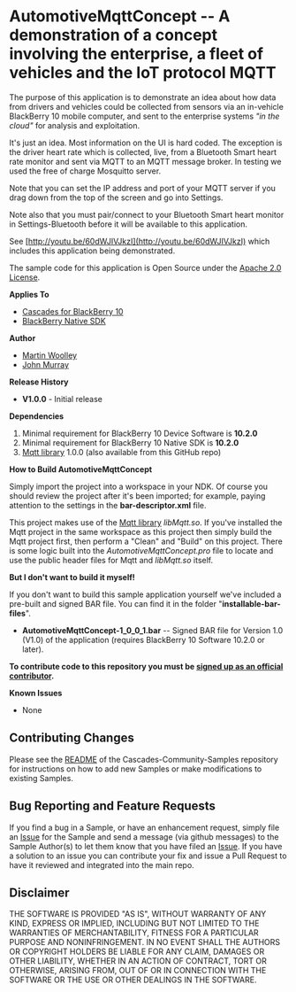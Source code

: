 # AutomotiveMqttConcept -- A demonstration of a concept involving the enterprise, a fleet of vehicles and the IoT protocol MQTT

The purpose of this application is to demonstrate an idea about how data from drivers and vehicles could be collected from sensors via an in-vehicle BlackBerry 10 mobile computer, and sent to the enterprise systems *"in the cloud"* for analysis and exploitation. 

It's just an idea. Most information on the UI is hard coded. The exception is the driver heart rate which is collected, live, from a Bluetooth Smart heart rate monitor and sent via MQTT to an MQTT message broker. In testing we used the free of charge Mosquitto server.

Note that you can set the IP address and port of your MQTT server if you drag down from the top of the screen and go into Settings. 

Note also that you must pair/connect to your Bluetooth Smart heart monitor in Settings-Bluetooth before it will be available to this application.

See [http://youtu.be/60dWJIVJkzI](http://youtu.be/60dWJIVJkzI) which includes this application being demonstrated.


The sample code for this application is Open Source under the [Apache 2.0 License](http://www.apache.org/licenses/LICENSE-2.0.html).

**Applies To**

* [Cascades for BlackBerry 10](https://bdsc.webapps.blackberry.com/cascades/)
* [BlackBerry Native SDK](http://developer.blackberry.com/native/)

**Author** 

* [Martin Woolley](https://github.com/mdwoolley)
* [John Murray](https://github.com/jcmurray)


**Release History**

* **V1.0.0** - Initial release

**Dependencies**

1. Minimal requirement for BlackBerry 10 Device Software is **10.2.0**
1. Minimal requirement for BlackBerry 10 Native SDK is **10.2.0**
1. [Mqtt library](https://github.com/blackberry/Cascades-Community-Samples/tree/master/Mqtt) 1.0.0 (also available from this GitHub repo)

**How to Build AutomotiveMqttConcept**

Simply import the project into a workspace in your NDK. Of course you should review the project after it's been imported; for example, paying attention to the settings in the **bar-descriptor.xml** file.

This project makes use of the [Mqtt library](https://github.com/blackberry/Cascades-Community-Samples/tree/master/Mqtt) *libMqtt.so*. If you've installed the Mqtt project in the same workspace as this project then simply build the Mqtt project first, then perform a "Clean" and "Build" on this project. There is some logic built into the *AutomotiveMqttConcept.pro* file to locate and use the public header files for Mqtt and *libMqtt.so* itself.

**But I don't want to build it myself!**

If you don't want to build this sample application yourself we've included a pre-built and signed BAR file. You can find it in the folder "**installable-bar-files**".

* **AutomotiveMqttConcept-1\_0\_0\_1.bar** -- Signed BAR file for Version 1.0 (V1.0) of the application (requires BlackBerry 10 Software 10.2.0 or later).

**To contribute code to this repository you must be [signed up as an official contributor](http://blackberry.github.com/howToContribute.html).**

**Known Issues**

* None

## Contributing Changes

Please see the [README](https://github.com/blackberry/Cascades-Community-Samples/blob/master/README.md) of the Cascades-Community-Samples repository for instructions on how to add new Samples or make modifications to existing Samples.


## Bug Reporting and Feature Requests

If you find a bug in a Sample, or have an enhancement request, simply file an [Issue](https://github.com/blackberry/Cascades-Community-Samples/issues) for the Sample and send a message (via github messages) to the Sample Author(s) to let them know that you have filed an [Issue](https://github.com/blackberry/Cascades-Community-Samples/issues). If you have a solution to an issue you can contribute your fix and issue a Pull Request to have it reviewed and integrated into the main repo.


## Disclaimer

THE SOFTWARE IS PROVIDED "AS IS", WITHOUT WARRANTY OF ANY KIND, EXPRESS OR IMPLIED, INCLUDING 
BUT NOT LIMITED TO THE WARRANTIES OF MERCHANTABILITY, FITNESS FOR A PARTICULAR PURPOSE 
AND NONINFRINGEMENT. IN NO EVENT SHALL THE AUTHORS OR COPYRIGHT HOLDERS BE LIABLE FOR 
ANY CLAIM, DAMAGES OR OTHER LIABILITY, WHETHER IN AN ACTION OF CONTRACT, TORT OR 
OTHERWISE, ARISING FROM, OUT OF OR IN CONNECTION WITH THE SOFTWARE OR THE USE OR 
OTHER DEALINGS IN THE SOFTWARE.